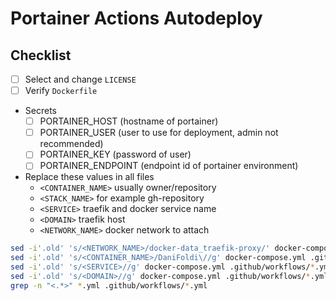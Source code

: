 # Portainer Actions Autodeploy

## Checklist
- [ ] Select and change `LICENSE`
- [ ] Verify `Dockerfile`
- Secrets
  - [ ] PORTAINER_HOST (hostname of portainer)
  - [ ] PORTAINER_USER (user to use for deployment, admin not recommended)
  - [ ] PORTAINER_KEY (password of user)
  - [ ] PORTAINER_ENDPOINT (endpoint id of portainer environment)
- Replace these values in all files
  - `<CONTAINER_NAME>` usually owner/repository
  - `<STACK_NAME>` for example gh-repository
  - `<SERVICE>` traefik and docker service name
  - `<DOMAIN>` traefik host
  - `<NETWORK_NAME>` docker network to attach
```bash
sed -i'.old' 's/<NETWORK_NAME>/docker-data_traefik-proxy/' docker-compose.yml .github/workflows/*.yml
sed -i'.old' 's/<CONTAINER_NAME>/DaniFoldi\//g' docker-compose.yml .github/workflows/*.yml
sed -i'.old' 's/<SERVICE>//g' docker-compose.yml .github/workflows/*.yml
sed -i'.old' 's/<DOMAIN>//g' docker-compose.yml .github/workflows/*.yml
grep -n "<.*>" *.yml .github/workflows/*.yml
```
